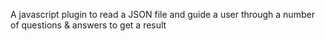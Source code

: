 A javascript plugin to read a JSON file and guide a user through a number of questions & answers to get a result

